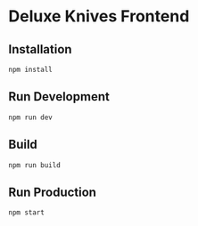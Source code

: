 # Deluxe Knives Frontend

## Installation

```
npm install
```

## Run Development

```
npm run dev
```

## Build

```
npm run build
```

## Run Production

```
npm start
```
